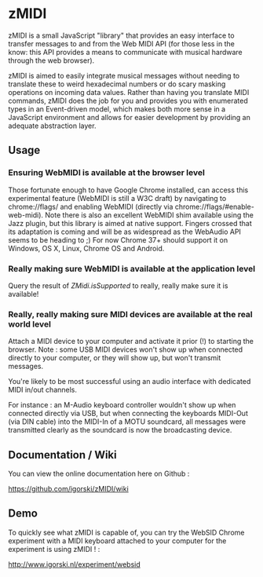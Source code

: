 # zMIDI

zMIDI is a small JavaScript "library" that provides an easy interface to transfer messages to and from the Web MIDI API
(for those less in the know: this API provides a means to communicate with musical hardware through the web browser).

zMIDI is aimed to easily integrate musical messages without needing to translate these to weird hexadecimal numbers or do
scary masking operations on incoming data values. Rather than having you translate MIDI commands, zMIDI does the job
for you and provides you with enumerated types in an Event-driven model, which makes both more sense in a JavaScript
environment and allows for easier development by providing an adequate abstraction layer.

## Usage

### Ensuring WebMIDI is available at the browser level

Those fortunate enough to have Google Chrome installed, can access this experimental feature (WebMIDI is still a W3C draft)
by navigating to chrome://flags/ and enabling WebMIDI (directly via chrome://flags/#enable-web-midi). Note there is also
an excellent WebMIDI shim available using the Jazz plugin, but this library is aimed at native support. Fingers crossed
that its adaptation is coming and will be as widespread as the WebAudio API seems to be heading to ;) For now Chrome 37+
should support it on Windows, OS X, Linux, Chrome OS and Android.

### Really making sure WebMIDI is available at the application level

Query the result of _ZMidi.isSupported_ to really, really make sure it is available!

### Really, really making sure MIDI devices are available at the real world level

Attach a MIDI device to your computer and activate it prior (!) to starting the browser. Note : some USB MIDI devices
won't show up when connected directly to your computer, or they will show up, but won't transmit messages.

You're likely to be most successful using an audio interface with dedicated MIDI in/out channels.

For instance : an M-Audio keyboard controller wouldn't show up when connected directly via USB, but when connecting the
keyboards MIDI-Out (via DIN cable) into the MIDI-In of a MOTU soundcard, all messages were transmitted clearly as the soundcard is now the broadcasting device.

## Documentation / Wiki

You can view the online documentation here on Github :

https://github.com/igorski/zMIDI/wiki

## Demo

To quickly see what zMIDI is capable of, you can try the WebSID Chrome experiment with a MIDI keyboard attached to your computer for the experiment is using zMIDI ! :

http://www.igorski.nl/experiment/websid
